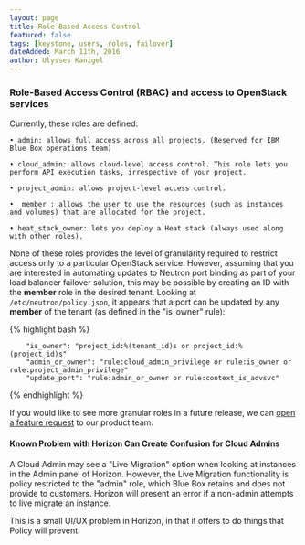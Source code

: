 ```yaml
---
layout: page
title: Role-Based Access Control
featured: false
tags: [keystone, users, roles, failover]
dateAdded: March 11th, 2016
author: Ulysses Kanigel
---
```


### Role-Based Access Control (RBAC) and access to OpenStack services

Currently, these roles are defined:

	• admin: allows full access across all projects. (Reserved for IBM Blue Box operations team)
	
	• cloud_admin: allows cloud-level access control. This role lets you perform API execution tasks, irrespective of your project.
	
	• project_admin: allows project-level access control.
	
	• _member_: allows the user to use the resources (such as instances and volumes) that are allocated for the project.
	
	• heat_stack_owner: lets you deploy a Heat stack (always used along with other roles).

None of these roles provides the level of granularity required to restrict access only to a particular OpenStack service.
However, assuming that you are interested in automating updates to Neutron port binding as part of your load balancer failover solution, this may be possible by creating an ID with the **member** role in the desired tenant. Looking at `/etc/neutron/policy.json`, it appears that a port can be updated by any **member** of the tenant (as defined in the "is_owner" rule):

{% highlight bash %}
```
    "is_owner": "project_id:%(tenant_id)s or project_id:%(project_id)s"
    "admin_or_owner": "rule:cloud_admin_privilege or rule:is_owner or rule:project_admin_privilege"
    "update_port": "rule:admin_or_owner or rule:context_is_advsvc"
```
{% endhighlight %}

If you would like to see more granular roles in a future release, we can [open a feature request](support.bluebox.net) to our product team.

#### Known Problem with Horizon Can Create Confusion for Cloud Admins

A Cloud Admin may see a "Live Migration" option when looking at instances in the Admin panel of Horizon. However, the Live Migration functionality is policy restricted to the "admin" role, which Blue Box retains and does not provide to customers. Horizon will present an error if a non-admin attempts to live migrate an instance.
 
This is a small UI/UX problem in Horizon, in that it offers to do things that Policy will prevent.
